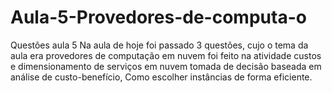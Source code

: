 # Aula-5-Provedores-de-computa-o
Questões aula 5
Na aula de hoje foi passado 3 questões, cujo o tema da aula era provedores de computação em nuvem 
foi feito na atividade custos e dimensionamento de serviços em nuvem tomada de decisão baseada em análise de custo-benefício, Como escolher instâncias de forma eficiente.
